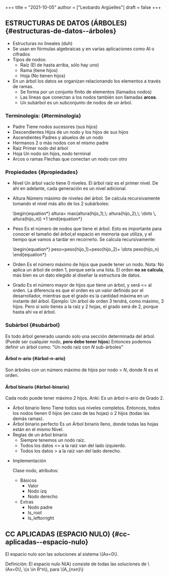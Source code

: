 +++
title = "2021-10-05"
author = ["Leobardo Argüelles"]
draft = false
+++

## ESTRUCTURAS DE DATOS (ÁRBOLES) {#estructuras-de-datos--árboles}

-   Estructuras no lineales (duh)
-   Se usan en fórmulas algebraicas y en varias aplicaciones como AI o cifrados
-   Tipos de nodos:
    -   Raíz (El de hasta arriba, sólo hay uno)
    -   Rama (tiene hijos)
    -   Hoja (No tienen hijos)
-   En un árbol los datos se organizan relacionando los elementos a través de ramas.
    -   Se forma por un conjunto <span class="underline">finito</span> de elementos (llamados nodos)
    -   Las líneas que conectan a los nodos también son llamadas **arcos**.
    -   Un subárbol es un subconjunto de nodos de un árbol.


### Terminología: {#terminología}

-   Padre
    Tiene nodos sucesores (sus hijos)
-   Descendientes
    Hijos de un nodo y los hijos de sus hijos
-   Ascendientes
    Padres y abuelos de un nodo
-   Hermanos
    2 o más nodos con el mismo padre
-   Raíz
    Primer nodo del árbol
-   Hoja
    Un nodo sin hijos, nodo terminal
-   Arcos o ramas
    Flechas que conectan un nodo con otro


### Propiedades {#propiedades}

-   Nivel
    Un árbol vacío tiene 0 niveles. El árbol raíz es el primer nivel.
    De ahí en adelante, cada generación es un nivel adicional.
-   Altura
    Número máximo de niveles del árbol.
    Se calcula recursivamente tomando el nivel más alto de los 2
    subárboles:

    \begin{equation\*}
    altura= max(altura(hijo\_1),\\; altura(hijo\_2),\\; \dots \\, altura(hijo\_n)) +1
    \end{equation\*}
-   Peso
    Es el número de nodos que tiene el árbol.
    Esto es importante para conocer el tamaño del árbol,el espacio en memoria
    que utiliza, y el tiempo que vamos a tardar en recorrerlo.
    Se calcula recursivamente:

    \begin{equation\*}
    peso=peso(hijo\_1)+peso(hijo\_2)+ \dots peso(hijo\_n)
    \end{equation\*}
-   Orden
    Es el número máximo de hijos que puede tener un nodo.
    Nota: No aplica un árbol de orden 1, porque sería una lista.
    El orden **no se calcula**, más bien es un dato elegido al diseñar la
    estructura de datos.
-   Grado
    Es el número mayor de hijos que tiene un árbol, y será <= al orden.
    La diferencia es que el orden es un valor definido por el desarrollador,
    mientras que el grado es la cantidad máxima en un instante del
    árbol.
    Ejemplo: Un árbol de orden 3 tendrá, como máximo, 3 hijos. Pero si solo
    tienes a la raíz y 2 hojas, el grado será de 2, porque hasta ahí va el
    árbol.


### Subárbol {#subárbol}

Es todo árbol generado usando solo una sección determinada del árbol.
(Puede ser cualquier nodo, **pero debe tener hijos**)
Entonces podemos definir un árbol como: "Un nodo raíz con _N_ sub-árboles"


#### Árbol n-ario {#árbol-n-ario}

Son árboles con un número máximo de hijos por nodo = _N_, donde _N_ es el
orden.


#### Árbol binario {#árbol-binario}

Cada nodo puede tener máximo 2 hijos.
Anki: Es un árbol n-ario de Grado 2.

-   Árbol binario lleno
    Tiene todos sus niveles completos. Entonces, todos los nodos tienen 0
    hijos (en caso de las hojas) o 2 hijos (todas las demás ramas).
-   Árbol binario perfecto
    Es un Árbol binario lleno, donde todas las hojas están en el mismo Nivel.
-   Reglas de un árbol binario
    -   Siempre tenemos un nodo raíz.
    -   Todos los datos <= a la raíz van del lado izquierdo.
    -   Todos los datos > a la raíz van del lado derecho.

<!--list-separator-->

-  Implementación

    Clase nodo, atributos:

    -   Básicos
        -   Valor
        -   Nodo izq
        -   Nodo derecho
    -   Extras
        -   Nodo padre
        -   Is\_root
        -   Is\_leftorright


## CC APLICADAS (ESPACIO NULO) {#cc-aplicadas--espacio-nulo}

El espacio nulo son las soluciones al sistema \\(Ax=0\\).

Definición:
El espacio nulo N(A) consiste de todas las soluciones de \\(Ax=0\\),
\\(x \in R^n\\), para \\(A\_{nxn}\\)
